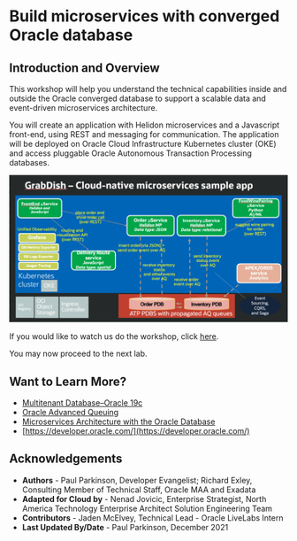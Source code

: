 # Build microservices with converged Oracle database
## Introduction and Overview

[](youtube:v0nYRueADbo)

This workshop will help you understand the technical capabilities inside and outside the Oracle converged database to support a scalable data and event-driven microservices architecture.

You will create an application with Helidon microservices and a Javascript front-end, using REST and messaging for communication.  The application will be deployed on Oracle Cloud Infrastructure Kubernetes cluster (OKE) and access pluggable Oracle Autonomous Transaction Processing databases.

![](./images/architecture.png " ")

If you would like to watch us do the workshop, click [here](https://youtu.be/yLBEPjOWaz0).

You may now proceed to the next lab.

## Want to Learn More?

* [Multitenant Database–Oracle 19c](https://www.oracle.com/database/technologies/multitenant.html)
* [Oracle Advanced Queuing](https://docs.oracle.com/en/database/oracle/oracle-database/19/adque/aq-introduction.html)
* [Microservices Architecture with the Oracle Database](https://www.oracle.com/technetwork/database/availability/trn5515-microserviceswithoracle-5187372.pdf)
* [https://developer.oracle.com/](https://developer.oracle.com/)

## Acknowledgements
* **Authors** - Paul Parkinson, Developer Evangelist; Richard Exley, Consulting Member of Technical Staff, Oracle MAA and Exadata
* **Adapted for Cloud by** -  Nenad Jovicic, Enterprise Strategist, North America Technology Enterprise Architect Solution Engineering Team
* **Contributors** - Jaden McElvey, Technical Lead - Oracle LiveLabs Intern
* **Last Updated By/Date** - Paul Parkinson, December 2021
